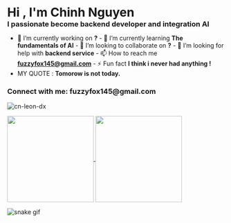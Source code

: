 
<div style="display: flex; align-items: center; width:100%">
    <div style="flex: 1;">
        <h1 style="margin: 0;">Hi , I'm Chinh Nguyen</h1>
        <h3 style="margin: 0;">I passionate become backend developer and integration AI</h3>
    </div>
    
</div>




- 🔭 I’m currently working on **?** - 🌱 I’m currently learning **The fundamentals of AI** - 👯 I’m looking to collaborate on **?** - 🤝 I’m looking for help with **backend service** - 📫 How to reach me **fuzzyfox145@gmail.com** - ⚡
Fun fact **I think i never had anything !**
- MY QUOTE : **Tomorow is not today.**

<h3 align="left">Connect with me: fuzzyfox145@gmail.com</h3>
<p align="left"></p>





<p><img align="center" src="https://github-readme-streak-stats.herokuapp.com/?user=cn-leon-dx&" alt="cn-leon-dx" /></p>

<a href="https://github.com/CN-LEON-DX/SIC--Ex">
  <img height=200 align="center" src="https://github-readme-stats.vercel.app/api?username=CN-LEON-DX" />
</a>
<a href="https://github.com/CN-LEON-DX/SIC-Ex">
  <img height=200 align="center" src="https://github-readme-stats.vercel.app/api/top-langs?username=CN-LEON-DX&layout=compact&langs_count=8&card_width=320" />
</a>

![snake gif](https://github.com/CX-LEON-DC/CX-LEON-DX/blob/output/github-contribution-grid-snake.gif)


